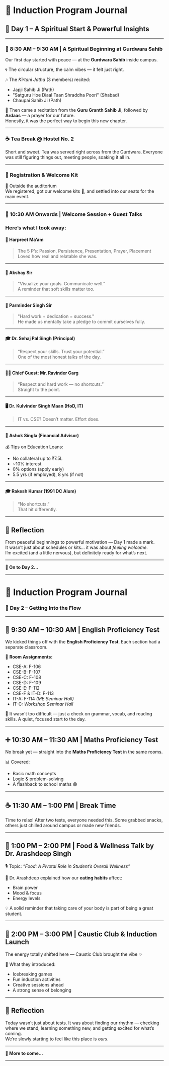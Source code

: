 # 🏫 Induction Program Journal  
## 📅 **Day 1 – A Spiritual Start & Powerful Insights**

---

### 🙏 8:30 AM – 9:30 AM | **A Spiritual Beginning at Gurdwara Sahib**

Our first day started with peace — at the **Gurdwara Sahib** inside campus.

🌀 The circular structure, the calm vibes — it felt just right.

🎶 The *Kirtani Jatha* (3 members) recited:
- Japji Sahib Ji (Path)
- "Satguru Hoe Diaal Taan Shraddha Poori" (Shabad)
- Chaupai Sahib Ji (Path)

📖 Then came a recitation from the **Guru Granth Sahib Ji**, followed by **Ardaas** — a prayer for our future.  
Honestly, it was the perfect way to begin this new chapter.

---

### ☕ Tea Break @ Hostel No. 2

Short and sweet. Tea was served right across from the Gurdwara. Everyone was still figuring things out, meeting people, soaking it all in.

---

### 📝 Registration & Welcome Kit

📍 Outside the auditorium  
We registered, got our welcome kits 🎁, and settled into our seats for the main event.

---

### 🎤 10:30 AM Onwards | **Welcome Session + Guest Talks**

### Here’s what I took away:

#### 💫 Harpreet Ma’am  
> The 5 P’s: Passion, Persistence, Presentation, Prayer, Placement  
Loved how real and relatable she was.

---

#### 🧠 Akshay Sir  
> "Visualize your goals. Communicate well."  
A reminder that soft skills matter too.

---

#### 💪 Parminder Singh Sir  
> "Hard work + dedication = success."  
He made us mentally take a pledge to commit ourselves fully.

---

#### 🎓 Dr. Sehaj Pal Singh (Principal)  
> “Respect your skills. Trust your potential.”  
One of the most honest talks of the day.

---

#### 🧑‍⚖️ Chief Guest: Mr. Ravinder Garg  
> “Respect and hard work — no shortcuts.”  
Straight to the point.

---

#### 🖥️ Dr. Kulvinder Singh Maan (HoD, IT)  
> IT vs. CSE? Doesn’t matter. Effort does.

---

#### 💼 Ashok Singla (Financial Advisor)  
💰 Tips on Education Loans:
- No collateral up to ₹7.5L
- ~10% interest
- 0% options (apply early)
- 5.5 yrs (if employed), 8 yrs (if not)

---

#### 🎓 Rakesh Kumar (1991 DC Alum)  
> “No shortcuts.”  
That hit differently.

---

## 💬 Reflection

From peaceful beginnings to powerful motivation — Day 1 made a mark.  
It wasn’t just about schedules or kits… it was about *feeling welcome*.  
I’m excited (and a little nervous), but definitely ready for what’s next.

---

**🌱 On to Day 2...**

---
# 🏫 Induction Program Journal  
### 📅 **Day 2 – Getting Into the Flow**

---

## 📝 9:30 AM – 10:30 AM | **English Proficiency Test**

We kicked things off with the **English Proficiency Test**. Each section had a separate classroom.

📍 **Room Assignments:**
- CSE-A: F-106
- CSE-B: F-107
- CSE-C: F-108
- CSE-D: F-109
- CSE-E: F-112
- CSE-F & IT-D: F-113
- IT-A: F-114 *(ME Seminar Hall)*
- IT-C: *Workshop Seminar Hall*

🧠 It wasn’t too difficult — just a check on grammar, vocab, and reading skills. A quiet, focused start to the day.

---

## ➕ 10:30 AM – 11:30 AM | **Maths Proficiency Test**

No break yet — straight into the **Maths Proficiency Test** in the same rooms.

📊 Covered:
- Basic math concepts
- Logic & problem-solving
- A flashback to school maths 😄

---

## ☕ 11:30 AM – 1:00 PM | **Break Time**

Time to relax! After two tests, everyone needed this. Some grabbed snacks, others just chilled around campus or made new friends.

---

## 🥗 1:00 PM – 2:00 PM | **Food & Wellness Talk by Dr. Arashdeep Singh**

🎙️ Topic: *“Food: A Pivotal Role in Student’s Overall Wellness”*

🍎 Dr. Arashdeep explained how our **eating habits** affect:
- Brain power
- Mood & focus
- Energy levels

💡 A solid reminder that taking care of your body is part of being a great student.

---

## 🚀 2:00 PM – 3:00 PM | **Caustic Club & Induction Launch**

The energy totally shifted here — Caustic Club brought the vibe ✨

🎉 What they introduced:
- Icebreaking games
- Fun induction activities
- Creative sessions ahead
- A strong sense of belonging

---

## 💬 Reflection

Today wasn’t just about tests. It was about finding our rhythm — checking where we stand, learning something new, and getting excited for what’s coming.  
We’re slowly starting to feel like this place is *ours*.

---

**🌱 More to come...**

---

